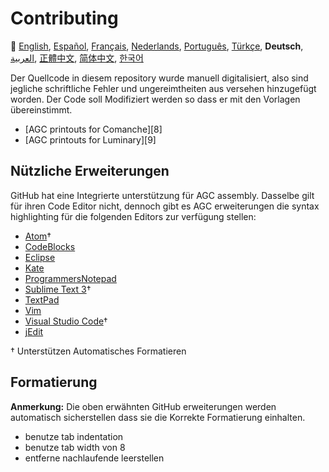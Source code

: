 # Contributing

:crossed_flags:
[English][EN],
[Español][ES],
[Français][FR],
[Nederlands][NL],
[Português][PT_BR],
[Türkçe][TR],
**Deutsch**,
[العربية][AR],
[正體中文][ZH_TW],
[简体中文][ZH_CN],
[한국어][KO_KR]

[AR]:CONTRIBUTING.ar.md
[EN]:CONTRIBUTING.md
[ES]:CONTRIBUTING.es.md
[FR]:CONTRIBUTING.fr.md
[KO_KR]:CONTRIBUTING.ko_kr.md
[NL]:CONTRIBUTING.nl.md
[PT_BR]:CONTRIBUTING.pt_br.md
[TR]:CONTRIBUTING.tr.md
[ZH_CN]:CONTRIBUTING.zh_cn.md
[ZH_TW]:CONTRIBUTING.zh_tw.md

Der Quellcode in diesem repository wurde manuell digitalisiert, also sind jegliche schriftliche Fehler und ungereimtheiten aus versehen hinzugefügt worden. Der Code soll Modifiziert werden so dass er mit den Vorlagen übereinstimmt. 

* [AGC printouts for Comanche][8]
* [AGC printouts for Luminary][9]

## Nützliche Erweiterungen

GitHub hat eine Integrierte unterstützung für AGC assembly. Dasselbe gilt für ihren Code Editor nicht, dennoch gibt es AGC erweiterungen die syntax highlighting für die folgenden Editors zur verfügung stellen:
- [Atom][Atom]†
- [CodeBlocks][CodeBlocks]
- [Eclipse][Eclipse]
- [Kate][Kate]
- [ProgrammersNotepad][ProgrammersNotepad]
- [Sublime Text 3][Sublime Text]†
- [TextPad][TextPad]
- [Vim][Vim]
- [Visual Studio Code][VisualStudioCode]†
- [jEdit][jEdit]

† Unterstützen Automatisches Formatieren  

[Atom]:https://github.com/Alhadis/language-agc
[CodeBlocks]:https://github.com/virtualagc/virtualagc/tree/master/Contributed/SyntaxHighlight/CodeBlocks
[Eclipse]:https://github.com/virtualagc/virtualagc/tree/master/Contributed/SyntaxHighlight/Eclipse
[Kate]:https://github.com/virtualagc/virtualagc/tree/master/Contributed/SyntaxHighlight/Kate
[ProgrammersNotepad]:https://github.com/virtualagc/virtualagc/tree/master/Contributed/SyntaxHighlight/ProgrammersNotepad
[Sublime Text]:https://github.com/jimlawton/AGC-Assembly
[TextPad]:https://github.com/virtualagc/virtualagc/tree/master/Contributed/SyntaxHighlight/TextPad
[Vim]:https://github.com/wsdjeg/vim-assembly
[VisualStudioCode]:https://github.com/wopian/agc-assembly
[jEdit]:https://github.com/virtualagc/virtualagc/tree/master/Contributed/SyntaxHighlight/jEdit

## Formatierung  
**Anmerkung:** Die oben erwähnten GitHub erweiterungen werden automatisch sicherstellen dass sie die Korrekte Formatierung einhalten. 

- benutze tab indentation
- benutze tab width von 8
- entferne nachlaufende leerstellen 


